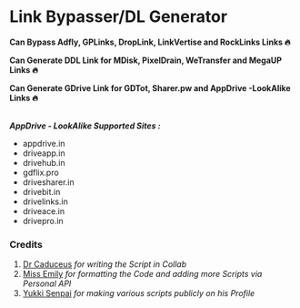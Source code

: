 # Link Bypasser/DL Generator

<b>Can Bypass Adfly, GPLinks, DropLink, LinkVertise and RockLinks Links 🔥</b><br>

<b>Can Generate DDL Link for MDisk, PixelDrain, WeTransfer and MegaUP Links 🔥</b><br>

<b>Can Generate GDrive Link for GDTot, Sharer.pw and AppDrive -LookAlike Links 🔥</b><br><br>

<b><i>AppDrive - LookAlike Supported Sites :</i></b>
 - appdrive.in
 - driveapp.in
 - drivehub.in
 - gdflix.pro
 - drivesharer.in
 - drivebit.in
 - drivelinks.in
 - driveace.in
 - drivepro.in

### Credits
1. [Dr Caduceus](https://github.com/TheCaduceus) <i> for writing the Script in Collab </i>
2. [Miss Emily](https://github.com/missemily2022) <i> for formatting the Code and adding more Scripts via Personal API </i>
3. [Yukki Senpai](https://github.com/xcscxr) <i> for making various scripts publicly on his Profile </i>